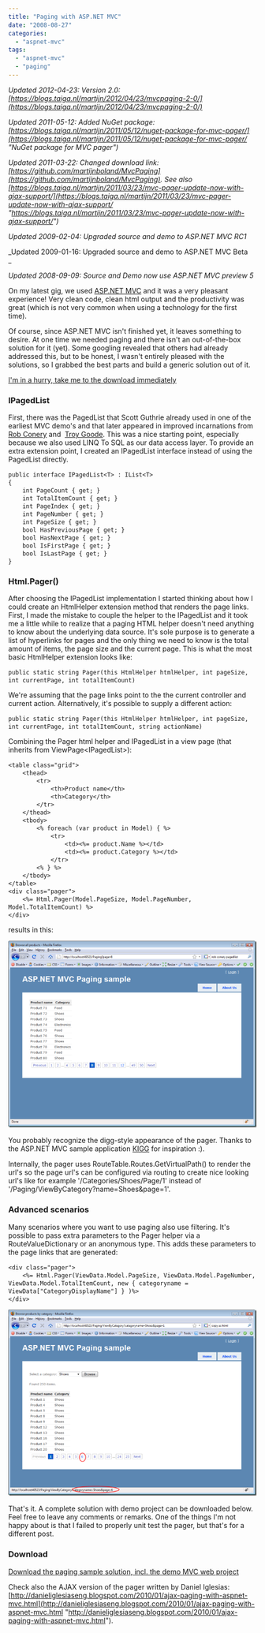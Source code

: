 ```yaml
---
title: "Paging with ASP.NET MVC"
date: "2008-08-27"
categories: 
  - "aspnet-mvc"
tags: 
  - "aspnet-mvc"
  - "paging"
---
```


_Updated 2012-04-23: Version 2.0: [https://blogs.taiga.nl/martijn/2012/04/23/mvcpaging-2-0/](https://blogs.taiga.nl/martijn/2012/04/23/mvcpaging-2-0/)_

_Updated 2011-05-12: Added NuGet package: [https://blogs.taiga.nl/martijn/2011/05/12/nuget-package-for-mvc-pager/](https://blogs.taiga.nl/martijn/2011/05/12/nuget-package-for-mvc-pager/ "NuGet package for MVC pager")_

_Updated 2011-03-22: Changed download link: [https://github.com/martijnboland/MvcPaging](https://github.com/martijnboland/MvcPaging). See also [https://blogs.taiga.nl/martijn/2011/03/23/mvc-pager-update-now-with-ajax-support/](https://blogs.taiga.nl/martijn/2011/03/23/mvc-pager-update-now-with-ajax-support/ "https://blogs.taiga.nl/martijn/2011/03/23/mvc-pager-update-now-with-ajax-support/")_

_Updated 2009-02-04: Upgraded source and demo to ASP.NET MVC RC1_

_Updated 2009-01-16: Upgraded source and demo to ASP.NET MVC Beta  
_

_Updated 2008-09-09: Source and Demo now use ASP.NET MVC preview 5_

On my latest gig, we used [ASP.NET MVC](http://asp.net/mvc) and it was a very pleasant experience! Very clean code, clean html output and the productivity was great (which is not very common when using a technology for the first time).

Of course, since ASP.NET MVC isn't finished yet, it leaves something to desire. At one time we needed paging and there isn't an out-of-the-box solution for it (yet). Some googling revealed that others had already addressed this, but to be honest, I wasn't entirely pleased with the solutions, so I grabbed the best parts and build a generic solution out of it.

[I'm in a hurry, take me to the download immediately](#download)

### IPagedList<T>

First, there was the PagedList<T> that Scott Guthrie already used in one of the earliest MVC demo's and that later appeared in improved incarnations from [Rob Conery](http://blog.wekeroad.com/2007/12/10/aspnet-mvc-pagedlistt/) and  [Troy Goode](http://www.squaredroot.com/post/2008/07/08/PagedList-Strikes-Back.aspx). This was a nice starting point, especially because we also used LINQ To SQL as our data access layer. To provide an extra extension point, I created an IPagedList<T> interface instead of using the PagedList<T> directly.

```
public interface IPagedList<T> : IList<T>
{
    int PageCount { get; }
    int TotalItemCount { get; }
    int PageIndex { get; }
    int PageNumber { get; }
    int PageSize { get; }
    bool HasPreviousPage { get; }
    bool HasNextPage { get; }
    bool IsFirstPage { get; }
    bool IsLastPage { get; }
}
```

### Html.Pager()

After choosing the IPagedList<T> implementation I started thinking about how I could create an HtmlHelper extension method that renders the page links. First, I made the mistake to couple the helper to the IPagedList<T> and it took me a little while to realize that a paging HTML helper doesn't need anything to know about the underlying data source. It's sole purpose is to generate a list of hyperlinks for pages and the only thing we need to know is the total amount of items, the page size and the current page. This is what the most basic HtmlHelper extension looks like:

```
public static string Pager(this HtmlHelper htmlHelper, int pageSize, int currentPage, int totalItemCount)
```

  
We're assuming that the page links point to the the current controller and current action. Alternatively, it's possible to supply a different action:

  

```
public static string Pager(this HtmlHelper htmlHelper, int pageSize, int currentPage, int totalItemCount, string actionName)
```

  
Combining the Pager html helper and IPagedList<T> in a view page (that inherits from ViewPage<IPagedList<Product>>):

  

```
<table class="grid">
    <thead>
        <tr>
            <th>Product name</th>
            <th>Category</th>
        </tr>
    </thead>
    <tbody>
        <% foreach (var product in Model) { %>
            <tr>
                <td><%= product.Name %></td>
                <td><%= product.Category %></td>
            </tr>
        <% } %>
    </tbody>
</table>
<div class="pager">
    <%= Html.Pager(Model.PageSize, Model.PageNumber, Model.TotalItemCount) %>
</div>
```

results in this:

[![aspnetmvc-pager](images/aspnetmvc-pager_thumb.png)](https://blogs.taiga.nl/martijn/wp-content/uploads/subtext/WindowsLiveWriter/PagingwithASP.NETMVC_D952/aspnetmvc-pager_2.png)

You probably recognize the digg-style appearance of the pager. Thanks to the ASP.NET MVC sample application [KIGG](http://www.codeplex.com/Kigg) for inspiration :).

Internally, the pager uses RouteTable.Routes.GetVirtualPath() to render the url's so the page url's can be configured via routing to create nice looking url's like for example '/Categories/Shoes/Page/1' instead of '/Paging/ViewByCategory?name=Shoes&page=1'.

### Advanced scenarios

Many scenarios where you want to use paging also use filtering. It's possible to pass extra parameters to the Pager helper via a RouteValueDictionary or an anonymous type. This adds these parameters to the page links that are generated:

```
<div class="pager">
    <%= Html.Pager(ViewData.Model.PageSize, ViewData.Model.PageNumber, ViewData.Model.TotalItemCount, new { categoryname = ViewData["CategoryDisplayName"] } )%>
</div>
```

[![aspnetmvc-pager-2](images/aspnetmvc-pager-2_thumb.png)](https://blogs.taiga.nl/martijn/wp-content/uploads/subtext/WindowsLiveWriter/PagingwithASP.NETMVC_D952/aspnetmvc-pager-2_2.png)

That's it. A complete solution with demo project can be downloaded below. Feel free to leave any comments or remarks. One of the things I'm not happy about is that I failed to properly unit test the pager, but that's for a different post.

### Download

[Download the paging sample solution, incl. the demo MVC web project](https://github.com/martijnboland/MvcPaging)

Check also the AJAX version of the pager written by Daniel Iglesias: [http://danieliglesiaseng.blogspot.com/2010/01/ajax-paging-with-aspnet-mvc.html](http://danieliglesiaseng.blogspot.com/2010/01/ajax-paging-with-aspnet-mvc.html "http://danieliglesiaseng.blogspot.com/2010/01/ajax-paging-with-aspnet-mvc.html").
